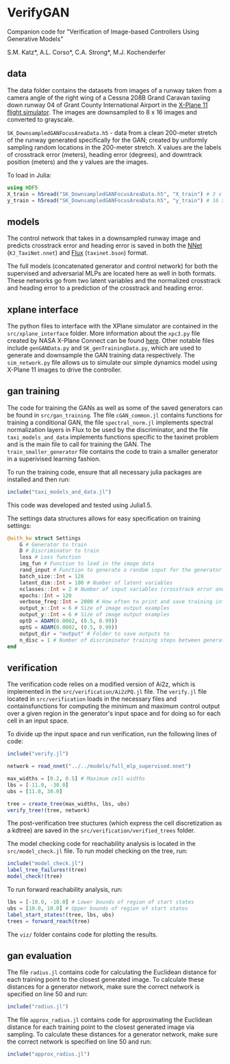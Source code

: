 # VerifyGAN
Companion code for "Verification of Image-based Controllers Using Generative Models"

S.M. Katz*, A.L. Corso*, C.A. Strong*, M.J. Kochenderfer

## data
The data folder contains the datasets from images of a runway taken from a camera angle of the right wing of a Cessna 208B Grand Caravan taxiing down runway 04 of Grant County International Airport in the [X-Plane 11 flight simulator](https://www.x-plane.com/). The images are downsampled to 8 x 16 images and converted to grayscale.

`SK_DownsampledGANFocusAreaData.h5` - data from a clean 200-meter stretch of the runway generated specifically for the GAN; created by uniformly sampling random locations in the 200-meter stretch. X values are the labels of crosstrack error (meters), heading error (degrees), and downtrack position (meters) and the y values are the images.

To load in Julia:
```julia
using HDF5
X_train = h5read("SK_DownsampledGANFocusAreaData.h5", "X_train") # 3 x 10000
y_train = h5read("SK_DownsampledGANFocusAreaData.h5", "y_train") # 16 x 8 x 10000
```

## models
The control network that takes in a downsampled runway image and predicts crosstrack error and heading error is saved in both the [NNet](https://github.com/sisl/NNet) (`KJ_TaxiNet.nnet`) and [Flux](https://fluxml.ai/) (`taxinet.bson`) format.

The full models (concatenated generator and control network) for both the supervised and adversarial MLPs are located here as well in both formats. These networks go from two latent variables and the normalized crosstrack and heading error to a prediction of the crosstrack and heading error.

## xplane interface
The python files to interface with the XPlane simulator are contained in the `src/xplane_interface` folder. More information about the `xpc3.py` file created by NASA X-Plane Connect can be found [here](https://github.com/nasa/XPlaneConnect). Other notable files include `genGANData.py` and `SK_genTrainingData.py`, which are used to generate and downsample the GAN training data respectively. The `sim_network.py` file allows us to simulate our simple dynamics model using X-Plane 11 images to drive the controller.

## gan training
The code for training the GANs as well as some of the saved generators can be found in `src/gan_training`. The file `cGAN_common.jl` contains functions for training a conditional GAN, the file `spectral_norm.jl` implements spectral normalization layers in Flux to be used by the discriminator, and the file `taxi_models_and_data` implements functions specific to the taxinet problem and is the main file to call for training the GAN. The `train_smaller_generator` file contains the code to train a smaller generator in a superivised learning fashion.

To run the training code, ensure that all necessary julia packages are installed and then run:
```julia
include("taxi_models_and_data.jl")
```
This code was developed and tested using Julia1.5.

The settings data structures allows for easy specification on training settings:

```julia
@with_kw struct Settings
	G # Generator to train
	D # Discriminator to train
	loss # Loss function
	img_fun # Function to load in the image data
	rand_input # Function to generate a random input for the generator
	batch_size::Int = 128
	latent_dim::Int = 100 # Number of latent variables
	nclasses::Int = 2 # Number of input variables (crosstrack error and heading error)
	epochs::Int = 120
	verbose_freq::Int = 2000 # How often to print and save training info
	output_x::Int = 6 # Size of image output examples
	output_y::Int = 6 # Size of image output examples
	optD = ADAM(0.0002, (0.5, 0.99))
	optG = ADAM(0.0002, (0.5, 0.99))
	output_dir = "output" # Folder to save outputs to
	n_disc = 1 # Number of discriminator training steps between generator training step
end
```

## verification
The verification code relies on a modified version of Ai2z, which is implemented in the `src/verification/Ai2zPQ.jl` file. The `verify.jl` file located in `src/verification` loads in the necessary files and containsfunctions for computing the minimum and maximum control output over a given region in the generator's input space and for doing so for each cell in an input space.

To divide up the input space and run verification, run the following lines of code:

```julia
include("verify.jl")

network = read_nnet("../../models/full_mlp_supervised.nnet")

max_widths = [0.2, 0.5] # Maximum cell widths
lbs = [-11.0, -30.0]
ubs = [11.0, 30.0]

tree = create_tree(max_widths, lbs, ubs)
verify_tree!(tree, network)
```

The post-verification tree stuctures (which express the cell discretization as a kdtree) are saved in the `src/verification/verified_trees` folder.

The model checking code for reachability analysis is located in the `src/model_check.jl` file. To run model checking on the tree, run:

```julia
include("model_check.jl")
label_tree_failures!(tree)
model_check!(tree)
```

To run forward reachability analysis, run:

```julia
lbs = [-10.0, -10.0] # Lower bounds of region of start states
ubs = [10.0, 10.0] # Upper bounds of region of start states
label_start_states!(tree, lbs, ubs)
trees = forward_reach(tree)
```

The `viz/` folder contains code for plotting the results.

## gan evaluation
The file `radius.jl` contains code for calculating the Euclidean distance for each training point to the closest generated image. To calculate these distances for a generator network, make sure the correct network is specified on line 50 and run:

```julia
include("radius.jl")
```

The file `approx_radius.jl` contains code for approximating the Euclidean distance for each training point to the closest generated image via sampling. To calculate these distances for a generator network, make sure the correct network is specified on line 50 and run:

```julia
include("approx_radius.jl")
```